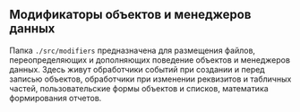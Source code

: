 ## Модификаторы объектов и менеджеров данных
Папка `./src/modifiers` предназначена для размещения файлов, переопределяющих и дополняющих поведение объектов и менеджеров данных.
Здесь живут обработчики событий при создании и перед записью объектов, обработчики при изменении реквизитов и табличных частей, пользовательские формы объектов и списков, математика формирования отчетов. 
